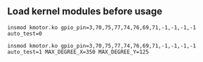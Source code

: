 
## Load kernel modules before usage


```
insmod kmotor.ko gpio_pin=3,70,75,77,74,76,69,71,-1,-1,-1,-1 auto_test=0
```

```
insmod kmotor.ko gpio_pin=3,70,75,77,74,76,69,71,-1,-1,-1,-1 auto_test=1 MAX_DEGREE_X=350 MAX_DEGREE_Y=125
```
